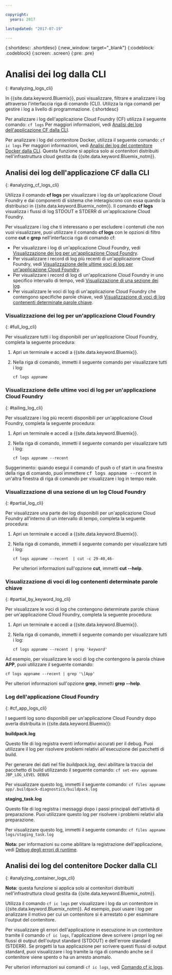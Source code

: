 ```yaml
---

copyright:
  years: 2017

lastupdated: "2017-07-19"

---
```



{:shortdesc: .shortdesc}
{:new_window: target="_blank"}
{:codeblock: .codeblock}
{:screen: .screen}
{:pre: .pre}


# Analisi dei log dalla CLI
{: #analyzing_logs_cli}

In {{site.data.keyword.Bluemix}}, puoi visualizzare, filtrare e analizzare i log attraverso l'interfaccia riga di comando (CLI). Utilizza la riga comandi per gestire i log a livello di programmazione. 
{:shortdesc}

Per analizzare i log dell'applicazione Cloud Foundry (CF) utilizza il seguente comando: `cf logs`
Per maggiori informazioni, vedi [Analisi dei log dell'applicazione CF dalla CLI](logging_view_cli.html#analyzing_cf_logs_cli).

Per analizzare i log del contenitore Docker, utilizza il seguente comando: `cf ic logs`
Per maggiori informazioni, vedi [Analisi dei log del contenitore Docker dalla CLI](logging_view_cli.html#analyzing_container_logs_cli). Questa funzione si applica solo ai contenitori distribuiti nell'infrastruttura cloud gestita da {{site.data.keyword.Bluemix_notm}}.


## Analisi dei log dell'applicazione CF dalla CLI
{: #analyzing_cf_logs_cli}

Utilizza il comando **cf logs** per visualizzare i log da un'applicazione Cloud Foundry e dai componenti di sistema che interagiscono con essa quando la distribuisci in {{site.data.keyword.Bluemix_notm}}. Il comando **cf logs** visualizza i flussi di log STDOUT e STDERR di un'applicazione Cloud Foundry.

Per visualizzare i log che ti interessano o per escludere i contenuti che non vuoi visualizzare, puoi utilizzare il comando **cf logs** con le opzioni di filtro come **cut** e **grep** nell'interfaccia riga di comando cf:

* Per visualizzare i log di un'applicazione Cloud Foundry, vedi [Visualizzazione dei log per un'applicazione Cloud Foundry](logging_view_cli.html#full_log_cli).
* Per visualizzare i record di log più recenti di un'applicazione Cloud Foundry, vedi [Visualizzazione delle ultime voci di log per un'applicazione Cloud Foundry](logging_view_cli.html#tailing_log_cli).
* Per visualizzare i record di log di un'applicazione Cloud Foundry in uno specifico intervallo di tempo, vedi [Visualizzazione di una sezione dei log](logging_view_cli.html#partial_log_cli).
* Per visualizzare le voci di log di un'applicazione Cloud Foundry che contengono specifiche parole chiave, vedi [Visualizzazione di voci di log contenenti determinate parole chiave](logging_view_cli.html#partial_by_keyword_log_cli).


### Visualizzazione dei log per un'applicazione Cloud Foundry
{: #full_log_cli}

Per visualizzare tutti i log disponibili per un'applicazione Cloud Foundry, completa la seguente procedura:

1. Apri un terminale e accedi a {{site.data.keyword.Bluemix}}.

2. Nella riga di comando, immetti il seguente comando per visualizzare tutti i log:

   <pre class="pre screen"><code>cf logs <var class="keyword varname">appname</var></code></pre>
   
   
### Visualizzazione delle ultime voci di log per un'applicazione Cloud Foundry
{: #tailing_log_cli}

Per visualizzare i log più recenti disponibili per un'applicazione Cloud Foundry, completa la seguente procedura:

1. Apri un terminale e accedi a {{site.data.keyword.Bluemix}}.

2. Nella riga di comando, immetti il seguente comando per visualizzare tutti i log:

     <pre class="pre screen"><code>cf logs <var class="keyword varname">appname</var> --recent</code></pre>

<div class="note tip"><span class="tiptitle">Suggerimento:</span> quando esegui il comando <span class="keyword cmdname">cf push</span> o <span class="keyword cmdname">cf
start</span> in una finestra della riga di comando, puoi immettere <samp class="ph codeph">cf logs appname --recent</samp> in un'altra finestra di riga di comando per visualizzare i log in tempo reale. </div>


### Visualizzazione di una sezione di un log Cloud Foundry
{: #partial_log_cli}

Per visualizzare una parte dei log disponibili per un'applicazione Cloud Foundry all'interno di un intervallo di tempo, completa la seguente procedura:

1. Apri un terminale e accedi a {{site.data.keyword.Bluemix}}.

2. Nella riga di comando, immetti il seguente comando per visualizzare tutti i log:

    <pre class="pre screen"><code>cf logs <var class="keyword varname">appname</var> --recent  | cut -c 29-40,46-</code></pre>
    
    Per ulteriori informazioni sull'opzione **cut**, immetti **cut --help**.


### Visualizzazione di voci di log contenenti determinate parole chiave
{: #partial_by_keyword_log_cli}

Per visualizzare le voci di log che contengono determinate parole chiave per un'applicazione Cloud Foundry, completa la seguente procedura:

1. Apri un terminale e accedi a {{site.data.keyword.Bluemix}}.

2. Nella riga di comando, immetti il seguente comando per visualizzare tutti i log:

    <pre class="pre screen"><code>cf logs <var class="keyword varname">appname</var> --recent | grep '<var class="keyword varname">keyword</var>'</code></pre>
    

Ad esempio, per visualizzare le voci di log che contengono la parola chiave **APP**, puoi utilizzare il seguente comando:

<pre class="pre screen"><code>cf logs appname --recent | grep '\[App'</code></pre>

Per ulteriori informazioni sull'opzione **grep**, immetti **grep --help**.


### Log dell'applicazione Cloud Foundry
{: #cf_app_logs_cli}

I seguenti log sono disponibili per un'applicazione Cloud Foundry dopo averla distribuita in {{site.data.keyword.Bluemix}}:

**buildpack.log**

Questo file di log registra eventi informativi accurati per il debug. Puoi utilizzare il log per risolvere problemi relativi all'esecuzione dei pacchetti di build.

Per generare dei dati nel file *buildpack.log*, devi abilitare la traccia del pacchetto di build utilizzando il seguente comando: `cf set-env appname JBP_LOG_LEVEL DEBUG`
   
Per visualizzare questo log, immetti il seguente comando: `cf files appname app/.buildpack-diagnostics/buildpack.log`


**staging_task.log**

Questo file di log registra i messaggi dopo i passi principali dell'attività di preparazione. Puoi utilizzare questo log per risolvere i problemi relativi alla preparazione.

Per visualizzare questo log, immetti il seguente comando: `cf files appname logs/staging_task.log`


**Nota:** per informazioni su come abilitare la registrazione dell'applicazione, vedi [Debug degli errori di runtime](/docs/debug/index.html#debugging-runtime-errors).

## Analisi dei log del contenitore Docker dalla CLI
{: #analyzing_container_logs_cli}

**Nota:** questa funzione si applica solo ai contenitori distribuiti nell'infrastruttura cloud gestita da {{site.data.keyword.Bluemix_notm}}.

Utilizza il comando `cf ic logs` per visualizzare i log da un contenitore in {{site.data.keyword.Bluemix_notm}}. Ad esempio, puoi usare i log per analizzare il motivo per cui un contenitore si è arrestato o per esaminare l'output del contenitore. 

Per visualizzare gli errori dell'applicazione in esecuzione in un contenitore tramite il comando `cf ic logs`, l'applicazione deve scrivere i propri log nei flussi di output dell'output standard (STDOUT) e dell'errore standard (STDERR). Se progetti la tua applicazione per scrivere questi flussi di output standard, puoi visualizzare i log tramite la riga di comando anche se il contenitore viene spento o ha un arresto anomalo.

Per ulteriori informazioni sui comandi `cf ic logs`, vedi [Comando cf ic logs](/docs/containers/container_cli_reference_cfic.html#container_cli_reference_cfic__logs).


